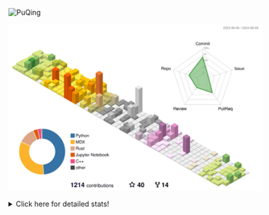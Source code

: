 ![PuQing](https://user-images.githubusercontent.com/27223114/171565019-9a56fae6-b08b-421f-99db-7e830da42371.png)

![](./profile-3d-contrib/profile-season-animate.svg)

<details>
<summary>Click here for detailed stats!</summary>

<!--START_SECTION:waka-->
![Lines of code](https://img.shields.io/badge/From%20Hello%20World%20I%27ve%20Written-1.4%20million%20lines%20of%20code-blue)

**🐱 My GitHub Data** 

> 📦 400.0 kB Used in GitHub's Storage 
 > 
> 🏆 460 Contributions in the Year 2024
 > 
> 🚫 Not Opted to Hire
 > 
> 📜 51 Public Repositories 
 > 
> 🔑 29 Private Repositories 
 > 
**I'm an Early 🐤** 

```text
🌞 Morning                491 commits         ██░░░░░░░░░░░░░░░░░░░░░░░   06.29 % 
🌆 Daytime                3510 commits        ███████████░░░░░░░░░░░░░░   44.97 % 
🌃 Evening                1786 commits        ██████░░░░░░░░░░░░░░░░░░░   22.88 % 
🌙 Night                  2018 commits        ██████░░░░░░░░░░░░░░░░░░░   25.86 % 
```


📊 **This Week I Spent My Time On** 

```text
💬 Programming Languages: 
Browsing                 13 hrs 47 mins      ████████░░░░░░░░░░░░░░░░░   33.59 % 
Other                    5 hrs 36 mins       ███░░░░░░░░░░░░░░░░░░░░░░   13.67 % 
Fish Touching            4 hrs 19 mins       ███░░░░░░░░░░░░░░░░░░░░░░   10.51 % 
C++                      3 hrs 45 mins       ██░░░░░░░░░░░░░░░░░░░░░░░   09.13 % 
GitHubing                3 hrs 21 mins       ██░░░░░░░░░░░░░░░░░░░░░░░   08.18 % 

🔥 Editors: 
Chrome                   25 hrs 29 mins      ████████████████░░░░░░░░░   62.04 % 
VS Code                  12 hrs 56 mins      ████████░░░░░░░░░░░░░░░░░   31.49 % 
Obsidian                 2 hrs 22 mins       █░░░░░░░░░░░░░░░░░░░░░░░░   05.76 % 
fish                     17 mins             ░░░░░░░░░░░░░░░░░░░░░░░░░   00.71 % 

💻 Operating System: 
Mac                      28 hrs 8 mins       █████████████████░░░░░░░░   68.51 % 
Linux                    6 hrs 29 mins       ████░░░░░░░░░░░░░░░░░░░░░   15.82 % 
WSL                      6 hrs 26 mins       ████░░░░░░░░░░░░░░░░░░░░░   15.66 % 
```


<!--END_SECTION:waka-->
</details>

